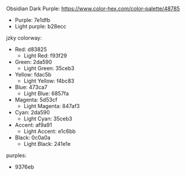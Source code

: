 Obsidian Dark Purple: https://www.color-hex.com/color-palette/48785
- Purple: 7e1dfb
- Light purple: b28ecc

jzky colorway:
- Red: d83825
	- Light Red: f93f29
- Green: 2da590
	- Light Green: 35ceb3
- Yellow: fdac5b
	- Light Yellow: f4bc83
- Blue: 473ca7
	- Light Blue: 6857fa
- Magenta: 5d53cf
	- Light Magenta: 847af3
- Cyan: 2da590
	- Light Cyan: 35ceb3
- Accent: af9a91
	- Light Accent: e1c6bb
- Black: 0c0a0a
	- Light Black: 241e1e

purples:
- 9376eb